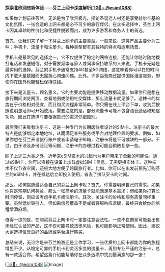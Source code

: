 **探索北欧网络新体验——芬兰上网卡深度解析[[TG💪+ @esim1088](https://t.me/s/esim1088)]**

如果你计划前往芬兰，无论是为了欣赏极光、探访圣诞老人村还是享受赫尔辛基的文化氛围，一张合适的上网卡都是必不可少的旅行伴侣。在众多选择中，芬兰上网卡因其卓越的性价比和便捷性脱颖而出，成为许多游客和商务人士的首选。

首先，让我们来了解一下芬兰上网卡的主要类型。一般来说，这类产品主要分为三种：手机卡、流量卡和注册卡。每种类型都有其独特的特点和适用场景。

手机卡是最常见的选择之一，它不仅提供了稳定的网络连接，还能让你随时随地拨打电话和发送短信。对于需要频繁与家人或同事保持联系的人来说，手机卡无疑是最实用的选择。芬兰的手机卡通常支持4G甚至5G网络，这意味着你可以在短时间内下载大量数据而无需担心网速问题。此外，许多运营商还提供国际漫游服务，即使你在国外也能轻松保持联络。

接下来是流量卡，顾名思义，它的主要功能是提供移动数据流量。如果你只是想在旅行期间浏览网页、查看地图或使用社交媒体，那么流量卡就足够了。这种卡的优势在于价格相对便宜，而且购买流程非常简单。你只需在线上平台下单，收到后按照说明激活即可开始使用。需要注意的是，部分流量卡可能不包含语音通话和短信功能，因此在选择时要根据自己的需求仔细甄别。

最后我们来看看注册卡，这是一种专门为长期居住者设计的SIM卡。注册卡的最大特点是能够绑定本地地址，从而满足某些服务或平台对地理位置的要求。例如，如果你想在芬兰开设银行账户或者申请电子邮箱，注册卡将是不可或缺的一部分。不过，由于涉及身份验证等问题，注册卡的办理过程可能会稍微复杂一些。

除了上述三大类之外，近年来eSIM技术的兴起也为用户带来了全新的可能性。通过eSIM卡，你可以直接在设备上加载虚拟SIM卡信息，无需更换实体卡。这种技术不仅节省空间，还极大地方便了跨国旅行者。比如，你可以在出发前预先订购芬兰的eSIM卡，并在抵达后立即投入使用，省去了排队买卡的时间。

那么，如何挑选最适合自己的芬兰上网卡呢？首先，你需要明确自己的需求。如果你只是短期访问芬兰，那么一张简单的流量卡就能满足基本需求；但如果你打算长时间停留，则应该考虑手机卡或注册卡。其次，关注卡的价格和服务质量同样重要。虽然低价吸引人，但如果信号覆盖不足或者客服响应迟缓，最终只会给你的旅程增添麻烦。

值得一提的是，在购买芬兰上网卡时一定要注意合法性。一些不良商家可能会出售未经过认证的产品，这不仅可能导致法律风险，也可能影响正常使用。因此，建议大家选择信誉良好的品牌或平台进行购买。

总结来说，无论你是来芬兰旅游还是工作学习，一张优质的上网卡都能为你的旅程增色不少。从稳定可靠的手机卡到灵活多变的流量卡，再到专业严谨的注册卡，总有一款适合你。希望这篇介绍能帮助你在众多选项中找到最满意的那一张！

[[TG💪+ @esim1088](https://t.me/s/esim1088) ![Image](https://i.postimg.cc/4NQfJmqS/Snipaste-2025-05-13-00-14-12.png)]